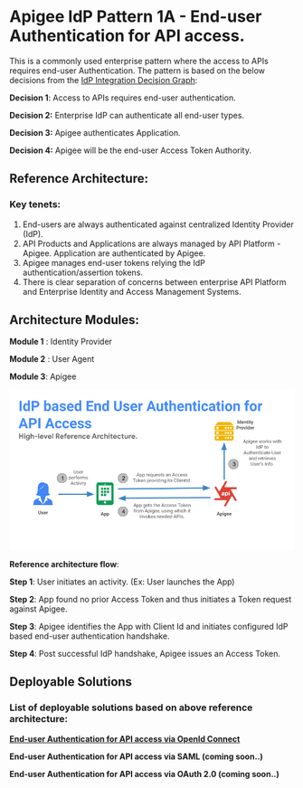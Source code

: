 # Apigee IdP Pattern 1A - End-user Authentication for API access.

This is a commonly used enterprise pattern where the access to APIs requires end-user Authentication. The pattern is based on the below decisions from the [IdP Integration Decision Graph](https://github.com/nas-hub/Apigee-Enterprise-Security-Design-Patterns/tree/master/IAM-Integration#decision-graph):

**Decision 1**:  Access to APIs requires end-user authentication.

**Decision 2:** Enterprise IdP can authenticate all end-user types.

**Decision 3:** Apigee authenticates Application.

**Decision 4:** Apigee will be the end-user Access Token Authority.

## Reference Architecture:

### Key tenets:
1. End-users are always authenticated against centralized Identity Provider (IdP).
2. API Products and Applications are always managed by API Platform - Apigee. Application are authenticated by Apigee.
3. Apigee manages end-user tokens relying the IdP authentication/assertion tokens.
4. There is clear separation of concerns between enterprise API Platform and Enterprise Identity and Access Management Systems.


## Architecture Modules:

**Module 1** :  Identity Provider

**Module 2** : User Agent

**Module 3**:  Apigee


![alt text](./assets/images/idp_pattern_1_a_ref_arch.png "Reference Architecture.")


**Reference architecture flow**:

**Step 1**: User initiates an activity. (Ex: User launches the App)

**Step 2**: App found no prior Access Token and thus initiates a Token request against Apigee.

**Step 3**: Apigee identifies the App with Client Id and initiates configured IdP based end-user authentication handshake.

**Step 4**: Post successful IdP handshake, Apigee issues an Access Token.

## Deployable Solutions

### List of deployable solutions based on above reference architecture:

**[End-user Authentication for API access via OpenId Connect](https://github.com/nas-hub/enduser-authentication-for-api-access-via-oidc)** 

**End-user Authentication for API access via SAML (coming soon..)** 

**End-user Authentication for API access via OAuth 2.0 (coming soon..)** 



